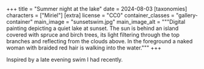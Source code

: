 +++
title = "Summer night at the lake"
date = 2024-08-03
[taxonomies]
characters = ["Miriel"]
[extra]
license = "CC0"
container_classes = "gallery-container"
main_image = "sunsetswim.jpg"
main_image_alt = """Digital painting depicting a quiet lake at sunset.
The sun is behind an island covered with spruce and birch trees,
its light filtering through the top branches and reflecting from the clouds above.
In the foreground a naked woman with braided red hair is walking into the water."""
+++

Inspired by a late evening swim I had recently.

<!-- more -->
